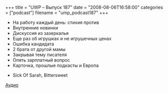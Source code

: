 +++
title = "UWP – Выпуск 187"
date = "2008-08-06T16:58:00"
categories = ["podcast"]
filename = "ump_podcast187"
+++


- На работу каждый день: стихия против
- Внутренние новинки
- Дискуссия из зазеркалья
- Еще раз об игрушках и не игрушечных ценах
- Ошибка кандидата
- 2 брата от другой мамы
- Закрывая тему писателя
- Опять зарплатный вопрос
- Карточка, прошлые подкасты и Европа


* Sick Of Sarah, Bittersweet

[Аудио](https://podcast.umputun.com/media/ump_podcast187.mp3)
<audio src="https://podcast.umputun.com/media/ump_podcast187.mp3" preload="none">